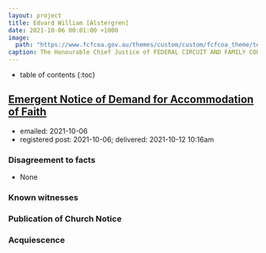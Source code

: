 ```yaml
---
layout: project
title: Edvard William [Alstergren]
date: 2021-10-06 00:01:00 +1000
image:
  path: "https://www.fcfcoa.gov.au/themes/custom/custom/fcfcoa_theme/test-share.png"
caption: The Honourable Chief Justice of FEDERAL CIRCUIT AND FAMILY COURT OF AUSTRALIA
---
```


* table of contents
{:toc}

## [Emergent Notice of Demand for Accommodation of Faith](/assets/agreements/edvard-william-[alstergren].pdf)

* emailed: 2021-10-06
* registered post: 2021-10-06; delivered: 2021-10-12 10:16am

### Disagreement to facts

* None

### Known witnesses

### Publication of Church Notice

### Acquiescence
